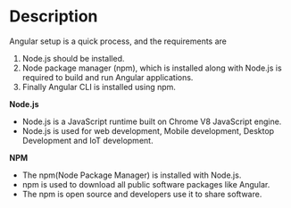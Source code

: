 # Description

Angular setup is a quick process, and the requirements are

1. Node.js should be installed.
2. Node package manager (npm), which is installed along with Node.js is required to build and run Angular applications.
3. Finally Angular CLI is installed using npm.

**Node.js**

- Node.js is a JavaScript runtime built on Chrome V8 JavaScript engine.
- Node.js is used for web development, Mobile development, Desktop Development and IoT development.

**NPM**

- The npm(Node Package Manager) is installed with Node.js.
- npm is used to download all public software packages like Angular.
- The npm is open source and developers use it to share software.

